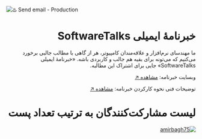 ![♨️ Send email - Production](https://github.com/softwaretalks/newsletter/workflows/%E2%99%A8%EF%B8%8F%20Send%20email%20-%20Production/badge.svg)
<div dir='rtl'>

# خبرنامهٔ ایمیلی SoftwareTalks
  
ما مهندسای نرم‌افزار و علاقه‌مندان کامپیوتر، هر از گاهی با مطالب جالبی برخورد می‌کنیم که می‌تونه برای بقیه هم جالب و کاربردی باشه. «خبرنامهٔ ایمیلی SoftwareTalks» جایی برای اشتراک این مطالبه. 

وبسایت خبرنامه: [مشاهده ↗️](https://newsletter.softwaretalks.ir)

توضیحات فنی نحوه کارکردن خبرنامه: [مشاهده ↗️](https://virgool.io/@amirbagh75/%DA%86%D8%B1%D8%AE%D9%88%D9%86%D8%AF%D9%86-%D8%AE%D8%A8%D8%B1%D9%86%D8%A7%D9%85%D9%87-softwaretalks-%D8%A8%D8%A7-%DA%AF%DB%8C%D8%AA%D9%87%D8%A7%D8%A8-mgq8ktpi561g)

# لیست مشارکت‌کنندگان به ترتیب تعداد پست

<a href="/amirbagh75">![amirbagh75](https://avatars.githubusercontent.com/u/21690865?v=4&s=48 "17")</a> 

</div>
